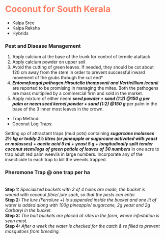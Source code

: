 # <font color="#FF7E60">Coconut for South Kerala</font>  
- Kalpa Sree
- Kalpa Reksha
- Hybrids
### Pest and Disease Management
1. Apply calcium at the base of the trunk for control of termite atattack
2. Apply calcium powder on upper soil
3. Avoid the cutting of green leaves. If needed, they should be cut about 120 cm away from the stem in order to prevent successful inward movement of the grubs through the cut end*
4. ***Entomofungal pathogen Hirsutella thompsonii and Verticillium lecanii*** are reported to be promising in managing the mites. Both the pathogens are mass multiplied by a commercial firm and sold in the market.
5. Apply mixture of either neem ***seed powder + sand (1:2) @150 g per palm or neem seed kernel powder + sand (1:2) @150 g*** per palm in the base of the 3 inner most leaves in the crown.

- Trap Method:
- Coconut Log Traps:

Setting up of attractant traps (mud pots) containing ***sugarcane molasses 2½ kg or toddy 2½ litres (or pineapple or sugarcane activated with yeast or molasses) + acetic acid 5 ml + yeast 5 g + longitudinally split tender coconut stem/logs of green petiole of leaves of 30 numbers*** in one acre to trap adult red palm weevils in large numbers. Incorporate any of the insecticide to each trap to kill the weevils trapped.

### Pheromone Trap @ one trap per ha<br/><br/>
**Step 1:** *Specialized buckets with 3 of 4 holes are made, the bucket is wound with coconut fibre/ jute sack, so that the pests can enter.*  
**Step 2:** *The lure (Ferrolure +) is suspended inside the bucket and one lit of water is added along with 100g pineapple/ sugarcane, 2g yeast and 2g Carbaryl in the bucket.*  
**Step 3:** *The bait buckets are placed at sites in the farm, where infestation is seen most.*  
**Step 4:** *After a week the water is checked for the catch & re filled to prevent mosquitoes from breeding.*  






